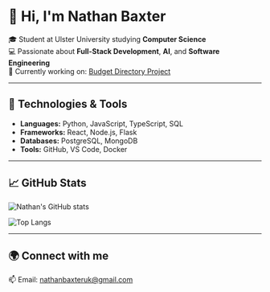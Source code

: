 # 👋 Hi, I'm Nathan Baxter  

🎓 Student at Ulster University studying **Computer Science**  
💻 Passionate about **Full-Stack Development**, **AI**, and **Software Engineering**  
📌 Currently working on: [Budget Directory Project](https://github.com/nbaxter749/Budget-Directory-BP)  

---

## 🔧 Technologies & Tools
- **Languages:** Python, JavaScript, TypeScript, SQL  
- **Frameworks:** React, Node.js, Flask  
- **Databases:** PostgreSQL, MongoDB  
- **Tools:** GitHub, VS Code, Docker  

---

## 📈 GitHub Stats
![Nathan's GitHub stats](https://github-readme-stats.vercel.app/api?username=nbaxter749&show_icons=true&theme=radical)

![Top Langs](https://github-readme-stats.vercel.app/api/top-langs/?username=nbaxter749&layout=compact&theme=radical)

---

## 🌍 Connect with me
📫 Email: [nathanbaxteruk@gmail.com](mailto:nathanbaxteruk@gmail.com)  

